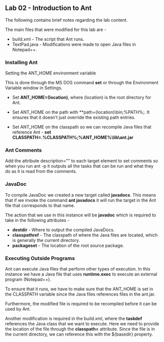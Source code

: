 ## Lab 02 - Introduction to Ant

The following contains brief notes regarding the lab content.

The main files that were modified for this lab are -

- build.xml - The script that Ant runs.
- TextPad.java - Modifications were made to open Java files in Notepad++.

### Installing Ant

Setting the ANT_HOME environment variable

This is done through the MS DOS command **set** or through the Environment Variable window in Settings.

- Set **ANT_HOME=(location)**, where (location) is the root directory for Ant.

- Set ANT_HOME on the path with **path=(location)\bin;%PATH%;. It ensures that it doesn't just override the existing path entries.

- Set ANT_HOME on the classpath so we can recompile Java files that reference Ant - **set CLASSPATH=.%CLASSPATH%;%ANT_HOME%\lib\ant.jar**

### Ant Comments

Add the attribute description="" to each target element to set comments so when you run ant -p it outputs all the tasks that can be run and what they do as it is read from the comments.

### JavaDoc

To compile JavaDoc we created a new target called **javadocs**. This means that if we invoke the command **ant javadocs** it will run the target in the Ant file that corresponds to that name.

The action that we use in this instance will be **javadoc** which is required to take in the following attributes -

- **destdir** - Where to output the compiled JavaDocs.
- **classpathref** - The classpath of where the Java files are located, which is generally the current directory.
- **packageset** - The location of the root source package.

### Executing Outside Programs

Ant can execute Java files that perform other types of execution. In this instance we have a Java file that uses **runtime.exec** to execute an external program (Notepad++).

To ensure that it runs, we have to make sure that the ANT_HOME is set in the CLASSPATH variable since the Java files references files in the ant.jar. 

Furthermore, the modified file is required to be recompiled before it can be used by Ant.

Another modification is required in the build.xml, where the **taskdef** references the Java class that we want to execute. Here we need to provide the location of the file through the **classpath=** attribute. Since the file is in the current directory, we can reference this with the ${basedir} property.